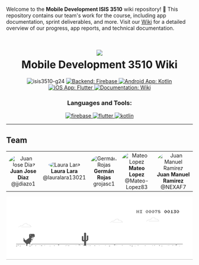 Welcome to the **Mobile Development ISIS 3510** wiki repository! 🎉 This repository contains our team's work for the course, including app documentation, sprint deliverables, and more. Visit our [Wiki](https://github.com/isis-3510-g24/wiki/wiki)  for a detailed overview of our progress, app reports, and technical documentation.

<h1 align="center">
  <img src="https://i.giphy.com/media/KzJkzjggfGN5Py6nkT/200.webp" width="150"><br>
  Mobile Development 3510 Wiki
</h1>


<p align="center">
  <img src="https://komarev.com/ghpvc/?username=isis3510-g24&label=Views%20&color=0e75b6&style=flat" alt="isis3510-g24" />
  <a href="https://github.com/isis-3510-g24/backend" target="_blank" rel="noreferrer">
    <img src="https://img.shields.io/badge/Backend-Firebase-orange" alt="Backend: Firebase" />
  </a>
  <a href="https://github.com/isis-3510-g24/kotlin" target="_blank" rel="noreferrer">
    <img src="https://img.shields.io/badge/Android%20App-Kotlin-blue" alt="Android App: Kotlin" />
  </a>
  <a href="https://github.com/isis-3510-g24/flutter" target="_blank" rel="noreferrer">
    <img src="https://img.shields.io/badge/iOS%20App-Flutter-blueviolet" alt="iOS App: Flutter" />
  </a>
  <a href="https://github.com/isis-3510-g24/wiki/wiki" target="_blank" rel="noreferrer">
    <img src="https://img.shields.io/badge/Documentation-Wiki-brightgreen" alt="Documentation: Wiki" />
  </a>
</p>

<h3 align="center">Languages and Tools:</h3>
<p align="center">
  <a href="https://firebase.google.com/" target="_blank" rel="noreferrer">
    <img src="https://www.vectorlogo.zone/logos/firebase/firebase-icon.svg" alt="firebase" width="80" height="80"/>
  </a>
  <a href="https://flutter.dev" target="_blank" rel="noreferrer">
    <img src="https://www.vectorlogo.zone/logos/flutterio/flutterio-icon.svg" alt="flutter" width="80" height="80"/>
  </a>
  <a href="https://kotlinlang.org" target="_blank" rel="noreferrer">
    <img src="https://www.vectorlogo.zone/logos/kotlinlang/kotlinlang-icon.svg" alt="kotlin" width="80" height="80"/>
  </a>
</p>


---

## Team
<table align="center">
  <tr>
    <td align="center">
      <img src="https://github.com/user-attachments/assets/fbcfbe5d-fa43-4ade-806b-b1ef0c10ba3c" alt="Juan Jose Diaz" width="100" height="100" style="border-radius: 50%;"><br>
      <b>Juan Jose Diaz</b><br>
      @jjdiazo1
    </td>
<td align="center">
      <img src="https://github.com/user-attachments/assets/9451b5a1-d456-43d5-9058-22fa53fde27b" alt="Laura Lara" width="100" height="100" style="border-radius: 50%;"><br>
      <b>Laura Lara</b><br>
      @lauralara13021
    </td>
    <td align="center">
      <img src="https://github.com/user-attachments/assets/ce18a1d5-a153-4eb9-ad3f-bce7eff3e4cd" alt="Germán Rojas" width="100" height="100" style="border-radius: 50%;"><br>
      <b>Germán Rojas</b><br>
      grojasc1
    </td>
    <td align="center">
      <img src="https://github.com/user-attachments/assets/7f6fb744-9cf8-4b2a-8dbf-20899a1a5b3b" alt="Mateo Lopez" width="100" height="100" style="border-radius: 50%;"><br>
      <b>Mateo Lopez</b><br>
      @Mateo-Lopez83
    </td>
    <td align="center">
      <img src="https://github.com/user-attachments/assets/07dcfa3b-bc4c-469c-ba18-f5e1dead190b" alt="Juan Manuel Ramirez" width="100" height="100" style="border-radius: 50%;"><br>
      <b>Juan Manuel Ramirez</b><br>
      @NEXAF7
    </td>
  </tr>
</table>

![Dino](https://raw.githubusercontent.com/sanket9006/sanket9006/master/dino.gif)
